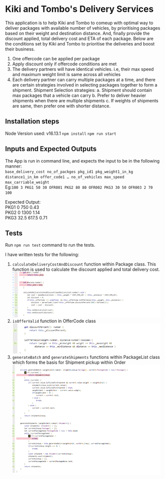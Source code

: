 
  # Kiki and Tombo's Delivery Services 
  This application is to help Kiki and Tombo to 
  comeup with optimal way to deliver packages with available number of vehicles, 
  by prioritising packages based on their weight and destination distance.
  And, finally provide the discount applied, total delivery cost and ETA of each package.
  Below are the conditions set by Kiki and Tombo to prioritise the deliveries and boost their business.
  1. One offercode can be applied per package
  2. Apply discount only if offercode conditions are met
  3. The delivery partners will have identical vehicles. i.e, their max speed and maximum weight limit is same across all vehicles
  4. Each delivery partner can carry multiple packages at a time, and there are certain strategies involved in selecting packages together to form a shipment.
     Shipment Selection strategies:
     a. Shipment should contain max packages that a vehicle can carry
     b. Prefer to deliver heavier shipments when there are multiple shipments
     c. If weights of shipments are same, then prefer one with shorter distance.
    
  ## Installation steps
  Node Version used: v16.13.1
  `npm install`
  `npm run start`

  
  ## Inputs and Expected Outputs
  The App is run in command line, and expects the input to be in the following manner:   
    ```base_delivery_cost no_of_packges
    pkg_id1 pkg_weight1_in_kg distance1_in_km offer_code1
    …
    no_of_vehicles max_speed max_carriable_weight```             
    Eg:```100 3 PKG1 50 30 OFR001 PKG2 80 80 OFR002 PKG3 30 50 OFR003 2 70 100```

  Expected Output:        
    PKG1 0 750 0.43 <br> 
    PKG2 0 1300 1.14<br>
    PKG3 32.5 617.5 0.71<br>

      
  ## Tests  
   Run `npm run test` command to run the tests.
   
  I have written tests for the following:                  
   1. `calculateDeliveryCostAndDiscount` function within Package class. This function is used to calculate the discount applied and total delivery cost.
    ![Getting Started](./PackageTest.png)
  2. `isOfferValid` function in OfferCode class
    ![Getting Started](./OfferCodeTest.png)
  3. `generateBatch` and  `generateShipments` functions within PackageList class which forms the basis for Shipment pickup within Order
    ![Getting Started](./PackageListTest.png)

